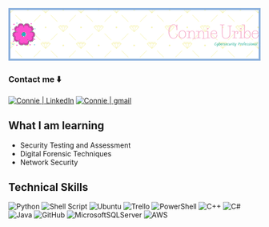![header](https://github.com/connieuribe/connieuribe/blob/main/github-header-image%20(1).png)




<h3>
Contact me ⬇️ 
 </h3>
<a href="https://www.linkedin.com/in/connieuribe/"><img align="Center" src="https://img.shields.io/badge/linkedin-%230077B5.svg?style=for-the-badge&logo=linkedin&logoColor=white" alt="Connie | LinkedIn" /></a>
<a href="mailto:connieuribe95@gmail.com>"><img align="center" src="https://img.shields.io/badge/Gmail-D14836?style=for-the-badge&logo=gmail&logoColor=white" alt="Connie | gmail" /></a> 
</br>





## What I am learning
- Security Testing and Assessment
- Digital Forensic Techniques
- Network Security

## Technical Skills
![Python](https://img.shields.io/badge/python-3670A0?style=for-the-badge&logo=python&logoColor=ffdd54)
![Shell Script](https://img.shields.io/badge/shell_script-%23121011.svg?style=for-the-badge&logo=gnu-bash&logoColor=white)
![Ubuntu](https://img.shields.io/badge/Ubuntu-E95420?style=for-the-badge&logo=ubuntu&logoColor=white)
![Trello](https://img.shields.io/badge/Trello-%23026AA7.svg?style=for-the-badge&logo=Trello&logoColor=white)
![PowerShell](https://img.shields.io/badge/PowerShell-%235391FE.svg?style=for-the-badge&logo=powershell&logoColor=white)
![C++](https://img.shields.io/badge/c++-%2300599C.svg?style=for-the-badge&logo=c%2B%2B&logoColor=white)
![C#](https://img.shields.io/badge/c%23-%23239120.svg?style=for-the-badge&logo=c-sharp&logoColor=white)
![Java](https://img.shields.io/badge/java-%23ED8B00.svg?style=for-the-badge&logo=java&logoColor=white)
![GitHub](https://img.shields.io/badge/github-%23121011.svg?style=for-the-badge&logo=github&logoColor=white)
![MicrosoftSQLServer](https://img.shields.io/badge/Microsoft%20SQL%20Server-CC2927?style=for-the-badge&logo=microsoft%20sql%20server&logoColor=white)
![AWS](https://img.shields.io/badge/AWS-%23FF9900.svg?style=for-the-badge&logo=amazon-aws&logoColor=white)








</br>
<img src="https://komarev.com/ghpvc/?username=connieuribe&style=flat-square&color=blue" alt=""/>
</br>

<!--


<p align="left"> <a href="https://github.com/ryo-ma/github-profile-trophy"><img src="https://github-profile-trophy.vercel.app/?username=connieuribe" alt="connieuribe" /></a> </p>

<p align="left"> <a href="https://twitter.com/" target="blank"><img src="https://img.shields.io/twitter/follow/?logo=twitter&style=for-the-badge" alt="" /></a> </p>

<picture>
  <source media="(prefers-color-scheme: light)" srcset="https://user-images.githubusercontent.com/25423296/163456776-7f95b81a-f1ed-45f7-b7ab-8fa810d529fa.png">
  <source media="(prefers-color-scheme: dark)" srcset="https://user-images.githubusercontent.com/25423296/163456779-a8556205-d0a5-45e2-ac17-42d089e3c3f8.png">
  <img alt="Shows an illustrated sun in light mode and a moon with stars in dark mode." src="https://user-images.githubusercontent.com/25423296/163456779-a8556205-d0a5-45e2-ac17-42d089e3c3f8.png">
</picture>


## GitHub Stats

[![GitHub Streak](http://github-readme-streak-stats.herokuapp.com?user=connieuribe&theme=dark&background=000000)](https://git.io/streak-stats)

[![Top Langs](https://github-readme-stats.vercel.app/api/top-langs/?username=connieuribe&layout=compact&theme=vision-friendly-dark)](https://github.com/anuraghazra/github-readme-stats)


**connieuribe/connieuribe** is a ✨ _special_ ✨ repository because its `README.md` (this file) appears on your GitHub profile.

Here are some ideas to get you started:

- 🔭 I’m currently working on ...
- 🌱 I’m currently learning ...
- 👯 I’m looking to collaborate on ...
- 🤔 I’m looking for help with ...
- 💬 Ask me about ...
- 📫 How to reach me: ...
- 😄 Pronouns: ...
- ⚡ Fun fact: ...
-->
